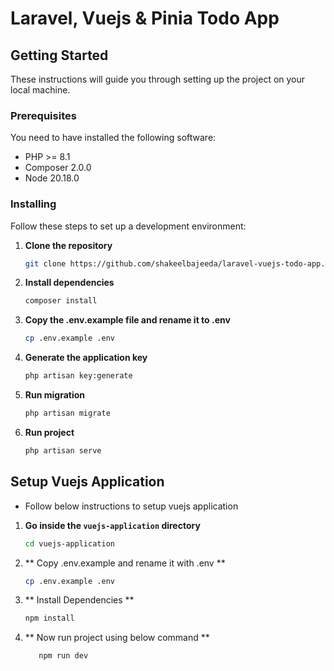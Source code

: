 # Laravel, Vuejs & Pinia Todo App

## Getting Started

These instructions will guide you through setting up the project on your local machine.

### Prerequisites

You need to have installed the following software:

- PHP >= 8.1
- Composer 2.0.0
- Node 20.18.0

### Installing

Follow these steps to set up a development environment:

1. **Clone the repository**

    ```bash
    git clone https://github.com/shakeelbajeeda/laravel-vuejs-todo-app.git
    ```

2. **Install dependencies**

    ```bash
    composer install
    ```

3. **Copy the .env.example file and rename it to .env**

    ```bash
    cp .env.example .env
    ```

4. **Generate the application key**

    ```bash
    php artisan key:generate
    ```

5. **Run migration**

    ```bash
    php artisan migrate
    ```

6. **Run project**

    ```bash
    php artisan serve
    ```
   

## Setup Vuejs Application

- Follow below instructions to setup vuejs application

1. **Go inside the `vuejs-application` directory**
    ```bash
    cd vuejs-application
    ```

2. ** Copy .env.example and rename it with .env **
    ```bash
    cp .env.example .env
    ```

3. ** Install Dependencies **
    ```bash
    npm install
    ```
   
4. ** Now run project using below command **
     ```bash
        npm run dev
     ```
